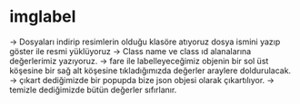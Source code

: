 # imglabel

-> Dosyaları indirip resimlerin olduğu klasöre atıyoruz dosya ismini yazıp göster ile resmi yüklüyoruz
-> Class name ve class ıd alanalarına değerlerimiz yazıyoruz.
-> fare ile labelleyeceğimiz objenin bir sol üst köşesine bir sağ alt köşesine tıkladığımızda değerler araylere doldurulacak.
-> çıkart dediğimizde bir popupda bize json objesi olarak çıkartılıyor.
-> temizle dediğimizde bütün değerler sıfırlanır.
